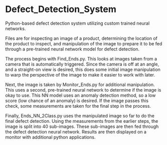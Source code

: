 # Defect_Detection_System
Python-based defect detection system utilizing custom trained neural networks.

Files are for inspecting an image of a product, determining the location of the product to inspect, and manipulation of the image to prepare it to be fed through a pre-trained neural network model for defect detection.

The process begins with Find_Ends.py. This looks at images taken from a camera that is automatically triggered. Since the camera is off at an angle, and a straight-on view is desired, this does some initial image manipulation to warp the perspective of the image to make it easier to work with later. 

Next, the image is taken by Monitor_Ends.py for additional manipulation. This uses a second, pre-trained neural network to determine if the image is okay to use. This NN model uses an anomaly detection method, so a low score (low chance of an anomaly) is desired. If the image passes this check, some measurements are taken for the final step in the process.

Finally, Ends_NN_2Class.py uses the manipulated image so far to do the final defect detection. Using the measurements from the earlier steps, the image is split into 40 sub-images. These sub-images are then fed through the defect detection neural network. Results are then displayed on a monitor with additional python applications.
